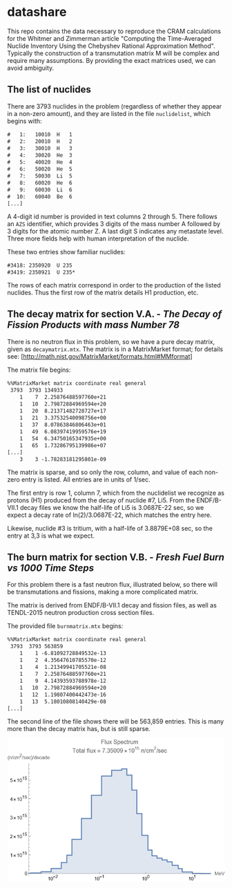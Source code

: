 # datashare
This repo contains the data necessary to reproduce the CRAM calculations for the Whitmer and Zimmerman
article "Computing the Time-Averaged Nuclide Inventory Using the Chebyshev Rational Approximation Method".
Typically the construction of a transmutation matrix M will be complex and require many assumptions. 
By providing the exact matrices used, we can avoid ambiguity.

## The list of nuclides
There are 3793 nuclides in the problem (regardless of whether they appear in a non-zero amount), and they are listed in 
the file `nuclidelist`, which begins with:
```
#   1:   10010  H   1
#   2:   20010  H   2
#   3:   30010  H   3
#   4:   30020  He  3
#   5:   40020  He  4
#   6:   50020  He  5
#   7:   50030  Li  5
#   8:   60020  He  6
#   9:   60030  Li  6
#  10:   60040  Be  6
[...]
```

A 4-digit id number is provided in text columns 2 through 5. There follows an `AZS` identifier, 
which provides 3 digits of the mass number A followed by 3 digits for the atomic number Z. 
A last digit S indicates any metastate level. 
Three more fields help with human interpretation of the nuclide.

These two entries show familiar nuclides:
```
#3418: 2350920  U 235
#3419: 2350921  U 235*
```
The rows of each matrix correspond in order to the production of the listed nuclides. Thus the first row of the 
matrix details H1 production, etc.

## The decay matrix for section V.A. - _The Decay of Fission Products with mass Number 78_
There is no neutron flux in this problem, so we have a pure decay matrix, given as `decaymatrix.mtx`.
The matrix is in a MatrixMarket format; for details see: [http://math.nist.gov/MatrixMarket/formats.html#MMformat]

The matrix file begins:
```
%%MatrixMarket matrix coordinate real general
 3793  3793 134933
    1    7  2.25876488597760e+21
    1   10  2.79872884969594e+20
    1   20  8.21371482728727e+17
    1   21  3.37532540098756e+00
    1   37  8.07863846806463e+01
    1   49  6.08397419959576e+19
    1   54  6.34750165347935e+00
    1   65  1.73286795139986e+07
[...]
    3    3 -1.78283181295801e-09
```
The matrix is sparse, and so only the row, column, and value of each non-zero entry is listed. All entries are in units of 1/sec. 

The first entry is row 1, column 7, which from the nuclidelist we recognize as protons (H1) produced from the decay of nuclide #7, Li5.
From the ENDF/B-VII.1 decay files we know the half-life of Li5 is 3.0687E-22 sec, so we expect a decay rate of ln(2)/3.0687E-22, which 
matches the entry here.

Likewise, nuclide #3 is tritium, with a half-life of 3.8879E+08 sec, so the entry at 3,3 is what we expect.

## The burn matrix for section V.B. - _Fresh Fuel Burn vs 1000 Time Steps_
For this problem there is a fast neutron flux, illustrated below, so there will be transmutations and fissions, making a more complicated matrix.

The matrix is derived from ENDF/B-VII.1 decay and fission files, as well as TENDL-2015 neutron production cross section files.

The provided file `burnmatrix.mtx` begins:
```
%%MatrixMarket matrix coordinate real general
 3793  3793 563859
    1    1 -6.81092728849532e-13
    1    2  4.35647610785570e-12
    1    4  1.21349941705521e-08
    1    7  2.25876488597760e+21
    1    9  4.14393593788978e-12
    1   10  2.79872884969594e+20
    1   12  1.19807400442473e-16
    1   13  5.18010808140429e-08
[...]
```
The second line of the file shows there will be 563,859 entries. This is many more than the decay matrix has, but is still sparse.
	
![neutron spectrum](BurnSpectrum.png "a title")	
